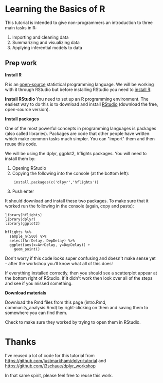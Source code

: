 # Learning the Basics of R

This tutorial is intended to give non-programmers an introduction to three main tasks in R:

1. Importing and cleaning data
2. Summarizing and visualizing data
3. Applying inferential models to data

## Prep work

**Install R**

R is an [open-source](https://en.wikipedia.org/wiki/Open-source_software) statistical programming language. We will be working with it through RStudio but before installing RStudio you need to [install R](http://cran.us.r-project.org/).

**Install RStudio**
You need to set up an R programming environment. The easiest way to do this is to download and install [RStudio](https://www.rstudio.com/products/rstudio/download/#download) (download the free, open-source version).

**Install packages**

One of the most powerful concepts in programming languages is packages (also called libraries). Packages are code that other people have written which make common tasks much simpler. You can "import" them and then reuse this code.

We will be using the dplyr, ggplot2, hflights packages. You will need to install them by:
1. Opening RStudio
2. Copying the following into the console (at the bottom left):
```
    install.packages(c('dlpyr','hflights'))
```
3. Push enter

It should download and install these two packages. To make sure that it worked run the following in the console (again, copy and paste):

```
library(hflights)
library(dplyr)
library(ggplot2)

hflights %>%
  sample_n(500) %>%
  select(ArrDelay, DepDelay) %>%
  ggplot(aes(x=ArrDelay, y=DepDelay)) + 
    geom_point()
```

Don't worry if this code looks super confusing and doesn't make sense yet - after the workshop you'll know what all of this does!

If everything installed correctly, then you should see a scatterplot appear at the bottom right of RStudio. If it didn't work then look over all of the steps and see if you missed something.

**Download materials**

Download the Rmd files from this page (intro.Rmd, community_analysis.Rmd) by right-clicking on them and saving them to somewhere you can find them.

Check to make sure they worked by trying to open them in RStudio.



# Thanks

I've reused a lot of code for this tutorial from https://github.com/justmarkham/dplyr-tutorial and https://github.com/j3schaue/dplyr_workshop

In that same spirit, please feel free to reuse this work.
